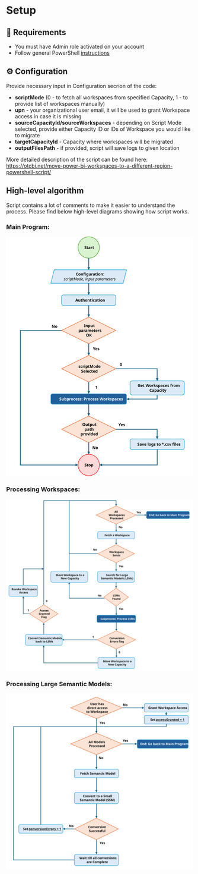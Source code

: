 # Setup

## 📃 Requirements
- You must have Admin role activated on your account
- Follow general PowerShell [instructions](https://github.com/PWrona86/PowerShell-Scripts/blob/main/README.md)

## ⚙️ Configuration
Provide necessary input in Configuration secrion of the code:
- **scriptMode** (0 - to fetch all workspaces from specified Capacity, 1 - to provide list of workspaces manually)
- **upn** - your organizational user email, it will be used to grant Workspace access in case it is missing
- **sourceCapacityId/sourceWorkspaces** - depending on Script Mode selected, provide either Capacity ID or IDs of Workspace you would like to migrate
- **targetCapacityId** - Capacity where workspaces will be migrated
- **outputFilesPath** - if provided, script will save logs to given location

More detailed description of the script can be found here:
https://otcbi.net/move-power-bi-workspaces-to-a-different-region-powershell-script/

## High-level algorithm
Script contains a lot of comments to make it easier to understand the process. Please find below high-level diagrams showing how script works.

### Main Program:
<p align="center">
  <img src="./images/ps_main_program.svg" alt="My Image" width="600">
</p>

### Processing Workspaces:
<p align="center">
  <img src="./images/ps_process_workspaces.svg" alt="My Image" width="600">
</p>

### Processing Large Semantic Models:
<p align="center">
  <img src="./images/ps_process_semantic_models.svg" alt="My Image" width="600">
</p>
